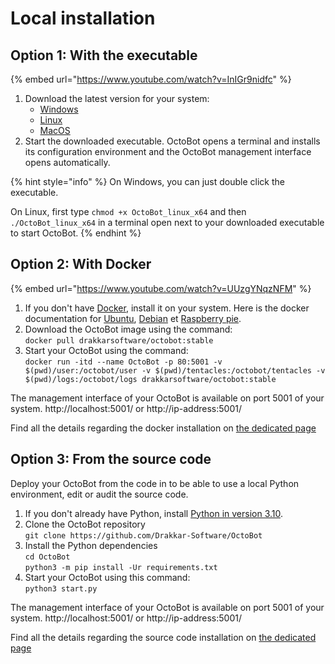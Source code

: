# Local installation

## Option 1: With the executable

{% embed url="https://www.youtube.com/watch?v=InIGr9nidfc" %}

1. Download the latest version for your system:
   * [Windows](https://release.octobot.online/stable/OctoBot\_windows\_x64.exe)
   * [Linux](https://release.octobot.online/stable/OctoBot\_linux\_x64)
   * [MacOS](https://release.octobot.online/stable/OctoBot\_macos\_x64)
2. Start the downloaded executable. OctoBot opens a terminal and installs its configuration environment and the OctoBot management interface opens automatically.

{% hint style="info" %}
On Windows, you can just double click the executable.

On Linux, first type `chmod +x OctoBot_linux_x64` and then `./OctoBot_linux_x64` in a terminal open next to your downloaded executable to start OctoBot.
{% endhint %}

## Option 2: With Docker

{% embed url="https://www.youtube.com/watch?v=UUzgYNqzNFM" %}

1. If you don't have [Docker](https://www.docker.com/), install it on your system. Here is the docker documentation for [Ubuntu](https://docs.docker.com/engine/install/ubuntu/), [Debian](https://docs.docker.com/engine/install/debian/) et [Raspberry pie](https://phoenixnap.com/kb/docker-on-raspberry-pi/).
2. Download the OctoBot image using the command:\
   `docker pull drakkarsoftware/octobot:stable`
3. Start your OctoBot using the command:\
   `docker run -itd --name OctoBot -p 80:5001 -v $(pwd)/user:/octobot/user -v $(pwd)/tentacles:/octobot/tentacles -v $(pwd)/logs:/octobot/logs drakkarsoftware/octobot:stable`

The management interface of your OctoBot is available on port 5001 of your system. http://localhost:5001/ or http://ip-address:5001/

Find all the details regarding the docker installation on [the dedicated page](../With-Docker)

## Option 3: From the source code

Deploy your OctoBot from the code in to be able to use a local Python environment, edit or audit the source code.

1. If you don't already have Python, install [Python in version 3.10](https://www.python.org/downloads/release/python-31011/).
2. Clone the OctoBot repository\
   `git clone https://github.com/Drakkar-Software/OctoBot`
3. Install the Python dependencies\
   `cd OctoBot`\
   `python3 -m pip install -Ur requirements.txt`
4. Start your OctoBot using this command:\
   `python3 start.py`

The management interface of your OctoBot is available on port 5001 of your system. http://localhost:5001/ or http://ip-address:5001/

Find all the details regarding the source code installation on [the dedicated page](../With-Python-only)
